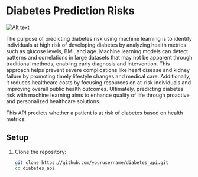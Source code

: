 # Diabetes Prediction Risks

![Alt text](\Users\User\Desktop\diabetes_api\shutterstock_571889917.jpg)

The purpose of predicting diabetes risk using machine learning is to identify individuals at high risk of developing diabetes by analyzing health metrics such as glucose levels, BMI, and age. Machine learning models can detect patterns and correlations in large datasets that may not be apparent through traditional methods, enabling early diagnosis and intervention. This approach helps prevent severe complications like heart disease and kidney failure by promoting timely lifestyle changes and medical care. Additionally, it reduces healthcare costs by focusing resources on at-risk individuals and improving overall public health outcomes. Ultimately, predicting diabetes risk with machine learning aims to enhance quality of life through proactive and personalized healthcare solutions.

This API predicts whether a patient is at risk of diabetes based on health metrics.

## Setup

1. Clone the repository:
   ```bash
   git clone https://github.com/yourusername/diabetes_api.git
   cd diabetes_api
   ```
